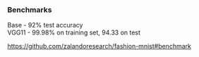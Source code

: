 ### Benchmarks 
Base - 92% test accuracy \
VGG11 - 99.98% on training set, 94.33 on test


https://github.com/zalandoresearch/fashion-mnist#benchmark

